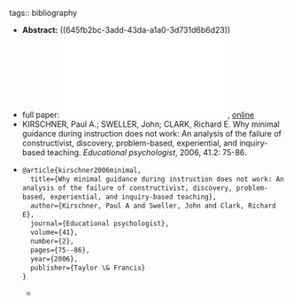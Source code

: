 tags:: bibliography

- **Abstract:** ((645fb2bc-3add-43da-a1a0-3d731d6b6d23))
- full paper: ![local copy](../assets/Why_Minimal_Guidance_During_Instruction_Does_Not_Work_An_Analysis_of_the_Failure_of_Constructivist_Discovery_Problem_Based_Experiential_and_Inquiry_1683993197438_0.pdf), [online](https://www.tandfonline.com/doi/pdf/10.1207/s15326985ep4102_1?needAccess=true&amp)
- KIRSCHNER, Paul A.; SWELLER, John; CLARK, Richard E. Why minimal guidance during instruction does not work: An analysis of the failure of constructivist, discovery, problem-based, experiential, and inquiry-based teaching. *Educational psychologist*, 2006, 41.2: 75-86.
- ```
  @article{kirschner2006minimal,
    title={Why minimal guidance during instruction does not work: An analysis of the failure of constructivist, discovery, problem-based, experiential, and inquiry-based teaching},
    author={Kirschner, Paul A and Sweller, John and Clark, Richard E},
    journal={Educational psychologist},
    volume={41},
    number={2},
    pages={75--86},
    year={2006},
    publisher={Taylor \& Francis}
  }
  ```
	-